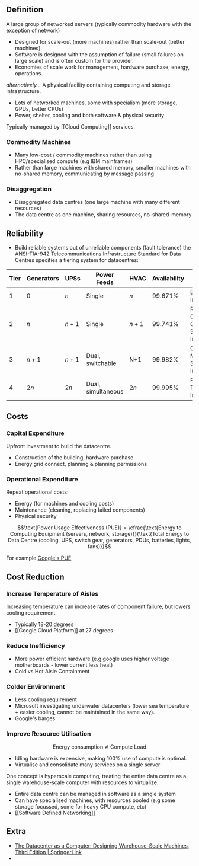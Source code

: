 ## Definition
A large group of networked servers (typically commodity hardware with the exception of network)
- Designed for scale-out (more machines) rather than scale-out (better machines).
- Software is designed with the assumption of failure (small failures on large scale) and is often custom for the provider.
- Economies of scale work for management, hardware purchase, energy, operations.

*alternatively...*
A physical facility containing computing and storage infrastructure.
- Lots of networked machines, some with specialism (more storage, GPUs, better CPUs)
- Power, shelter, cooling and both software & physical security

Typically managed by [[Cloud Computing]] services.
### Commodity Machines
- Many low-cost / commodity machines rather than using HPC/specialised compute (e.g IBM mainframes)
- Rather than large machines with shared memory, smaller machines with no-shared memory, communicating by message passing
### Disaggregation
- Disaggregated data centres (one large machine with many different resources)
- The data centre as one machine, sharing resources, no-shared-memory 
## Reliability
- Build reliable systems out of unreliable components (fault tolerance)
the ANSI-TIA-942 Telecommunications Infrastructure Standard for Data Centres specifies a tiering system for datacentres:

| Tier | Generators | UPSs | Power Feeds | HVAC | Availability | Description |
|-|-|-|-|-|-|-|
| 1 | $0$ | $n$ | Single | $n$ | $99.671\%$ | Basic Site Infrastructure |
| 2 | $n$ | $n+1$ | Single | $n+1$ | $99.741\%$ | Redundant Capacity Component Site Infrastructure |
| 3 | $n+1$ | $n+1$ | Dual, switchable | N+1 | $99.982\%$ | Concurrently Maintainable Site Infrastructure |
| 4 | $2n$ | $2n$ | Dual, simultaneous | $2n$ | $99.995\%$ | Fault-Tolerant Site Infrastructure |

## Costs
### Capital Expenditure
Upfront investment to build the datacentre.
- Construction of the building, hardware purchase
- Energy grid connect, planning & planning permissions
### Operational Expenditure
Repeat operational costs:
- Energy (for machines and cooling costs)
- Maintenance (cleaning, replacing failed components)
- Physical security

$$\text{Power Usage Effectiveness (PUE)} = \cfrac{\text{Energy to Computing Equipment (servers, network, storage)}}{\text{Total Energy to Data Centre (cooling, UPS, switch gear, generators, PDUs, batteries, lights, fans)}}$$

For example [Google's PUE](https://www.google.com/about/datacenters/efficiency/) 
## Cost Reduction
### Increase Temperature of Aisles
Increasing temperature can increase rates of component failure, but lowers cooling requirement.
- Typically 18-20 degrees
- [[Google Cloud Platform]] at 27 degrees
### Reduce Inefficiency
- More power efficient hardware (e.g google uses higher voltage motherboards - lower current less heat)
- Cold vs Hot Aisle Containment
### Colder Environment
- Less cooling requirement
- Microsoft investigating underwater datacenters (lower sea temperature + easier cooling, cannot be maintained in the same way).
- Google's barges
### Improve Resource Utilisation
$$\text{Energy consumption} \not\propto \text{Compute Load}$$
- Idling hardware is expensive, making 100% use of compute is optimal.
- Virtualise and consolidate many services on a single server

One concept is hyperscale computing, treating the entire data centre as a single warehouse-scale computer with resources to virtualize.
- Entire data centre can be managed in software as a single system
- Can have specialised machines, with resources pooled (e.g some storage focussed, some for heavy CPU compute, etc)
- [[Software Defined Networking]]
## Extra
- [The Datacenter as a Computer: Designing Warehouse-Scale Machines, Third Edition | SpringerLink](https://link.springer.com/book/10.1007/978-3-031-01761-2)
- 
